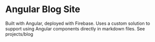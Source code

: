 # Angular Blog Site

Built with Angular, deployed with Firebase. Uses a custom solution to support using Angular components directly in markdown files. See projects/blog
